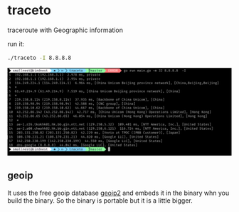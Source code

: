 # traceto
traceroute with Geographic information



run it:
```sh
./traceto -I 8.8.8.8
```

![](traceto.png)


## geoip


It uses the free geoip database [geoip2](http://dev.maxmind.com/geoip/geoip2/geolite2/) and embeds it in the binary whn you build the binary.
So the binary is portable but it is a little bigger.